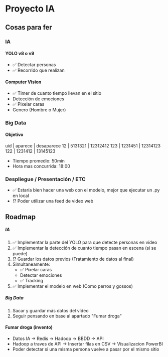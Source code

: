 # Proyecto IA
## Cosas para fer
### IA
#### YOLO v8 o v9
- :white_check_mark: Detectar personas
- :white_check_mark: Recorrido que realizan

#### Computer Vision
- :white_check_mark: Timer de cuanto tiempo llevan en el sitio
- Detección de emociones
- :white_check_mark: Pixelar caras
- Genero (Hombre o Mujer)


### Big Data
#### Objetivo

uid | aparece | desaparece
12  | 5131321 | 12312412
123 | 1231451 | 12314123
122 | 1231412 | 13145123

- Tiempo promedio: 50min
- Hora mas concurrida: 18:00


### Despliegue / Presentación / ETC
- :white_check_mark: Estaría bien hacer una web con el modelo, mejor que ejecutar un .py en local
- :interrobang: Poder utilizar una feed de video web


## Roadmap
##### IA
1. :white_check_mark: Implementar la parte del YOLO para que detecte personas en vídeo
2. :white_check_mark: Implementar la detección de cuanto tiempo pasan en escena (si se puede)
3. :interrobang: Guardar los datos previos (Tratamiento de datos al final)
4. Simultaneamente:
    - :white_check_mark: Pixelar caras
    - Detectar emociones
    - :white_check_mark: Tracking
5. :white_check_mark: Implementar el modelo en web (Como perros y gossos)

##### Big Data
1. Sacar y guardar más datos del vídeo
2. Seguir pensando en base al apartado "Fumar droga"

#### Fumar droga (invento)
- Datos IA -> Redis -> Hadoop -> BBDD -> API
- Hadoop a traves de API -> Insertar filas en CSV -> Visualizacion PowerBI
- Poder detectar si una misma persona vuelve a pasar por el mismo sitio
